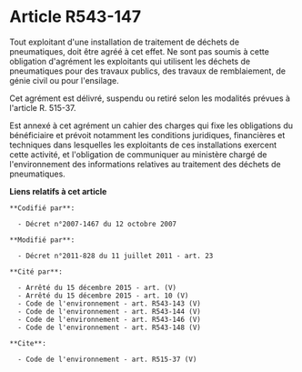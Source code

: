 # Article R543-147

Tout exploitant d'une installation de traitement de déchets de pneumatiques, doit être agréé à cet effet. Ne sont pas soumis
à cette obligation d'agrément les exploitants qui utilisent les déchets de pneumatiques pour des travaux publics, des travaux
de remblaiement, de génie civil ou pour l'ensilage. 

Cet agrément est délivré, suspendu ou retiré selon les modalités prévues à l'article R. 515-37.

Est annexé à cet agrément un cahier des charges qui fixe les obligations du bénéficiaire et prévoit notamment les conditions
juridiques, financières et techniques dans lesquelles les exploitants de ces installations exercent cette activité, et
l'obligation de communiquer au ministère chargé de l'environnement des informations relatives au traitement des déchets de
pneumatiques.

**Liens relatifs à cet article**

	**Codifié par**:

	  - Décret n°2007-1467 du 12 octobre 2007

	**Modifié par**:

	  - Décret n°2011-828 du 11 juillet 2011 - art. 23

	**Cité par**:

	  - Arrêté du 15 décembre 2015 - art. (V)
	  - Arrêté du 15 décembre 2015 - art. 10 (V)
	  - Code de l'environnement - art. R543-143 (V)
	  - Code de l'environnement - art. R543-144 (V)
	  - Code de l'environnement - art. R543-146 (V)
	  - Code de l'environnement - art. R543-148 (V)

	**Cite**:

	  - Code de l'environnement - art. R515-37 (V)
